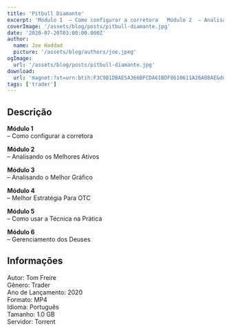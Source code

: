 ```yaml
---
title: 'Pitbull Diamante'
excerpt: 'Módulo 1  – Como configurar a corretora   Módulo 2  – Analisando os Melhores Ativos   Módulo 3  – Analisando o Melhor Gráfico   Módulo 4  – Melhor Estratégia Para OTC   Módulo 5'
coverImage: '/assets/blog/posts/pitbull-diamante.jpg'
date: '2020-07-20T03:00:00.000Z'
author:
  name: Joe Haddad
  picture: '/assets/blog/authors/joe.jpeg'
ogImage:
  url: '/assets/blog/posts/pitbull-diamante.jpg'
download:
  url: 'magnet:?xt=urn:btih:F3C9B1DBAE5A366BFCDA61BDF8610611A26A08AE&dn=Curso%20Tom%20Freire%20Pitbull%20Diamante&tr=udp%3a%2f%2ftracker.openbittorrent.com%3a1337%2fannounce&tr=udp%3a%2f%2ftracker.opentrackr.org%3a1337%2fannounce'
tags: ['trader']
---
```

<h2>Descrição</h2>
<p></p><p><strong>Módulo 1</strong><br/>– Como configurar a corretora</p><p><strong>Módulo 2</strong><br/>– Analisando os Melhores Ativos</p><p><strong>Módulo 3</strong><br/>– Analisando o Melhor Gráfico</p><p><strong>Módulo 4</strong><br/>– Melhor Estratégia Para OTC</p><p><strong>Módulo 5</strong><br/>– Como usar a Técnica na Prática</p><p><strong>Módulo 6</strong><br/>– Gerenciamento dos Deuses</p><h2>Informações</h2><p>Autor: Tom Freire<br/>Gênero: Trader<br/>Ano de Lançamento: 2020<br/>Formato: MP4<br/>Idioma: Português<br/>Tamanho: 1.0 GB<br/>Servidor: Torrent</p>